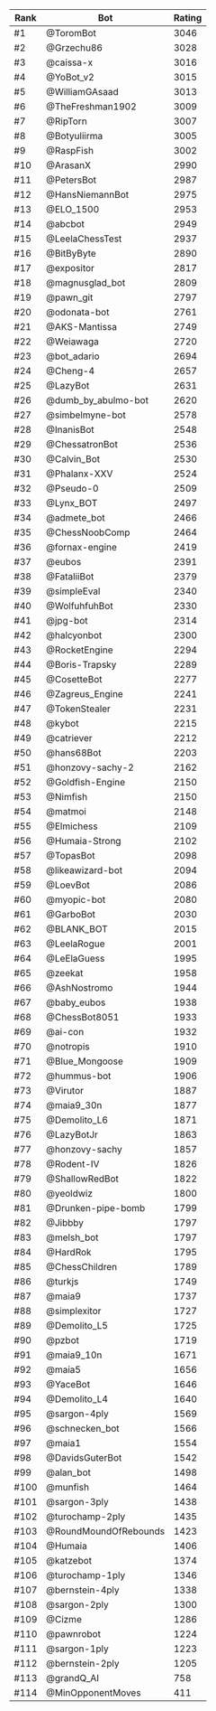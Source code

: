 Rank|Bot|Rating
---|---|---
#1|@ToromBot|3046
#2|@Grzechu86|3028
#3|@caissa-x|3016
#4|@YoBot_v2|3015
#5|@WilliamGAsaad|3013
#6|@TheFreshman1902|3009
#7|@RipTorn|3007
#8|@Botyuliirma|3005
#9|@RaspFish|3002
#10|@ArasanX|2990
#11|@PetersBot|2987
#12|@HansNiemannBot|2975
#13|@ELO_1500|2953
#14|@abcbot|2949
#15|@LeelaChessTest|2937
#16|@BitByByte|2890
#17|@expositor|2817
#18|@magnusglad_bot|2809
#19|@pawn_git|2797
#20|@odonata-bot|2761
#21|@AKS-Mantissa|2749
#22|@Weiawaga|2720
#23|@bot_adario|2694
#24|@Cheng-4|2657
#25|@LazyBot|2631
#26|@dumb_by_abulmo-bot|2620
#27|@simbelmyne-bot|2578
#28|@InanisBot|2548
#29|@ChessatronBot|2536
#30|@Calvin_Bot|2530
#31|@Phalanx-XXV|2524
#32|@Pseudo-0|2509
#33|@Lynx_BOT|2497
#34|@admete_bot|2466
#35|@ChessNoobComp|2464
#36|@fornax-engine|2419
#37|@eubos|2391
#38|@FataliiBot|2379
#39|@simpleEval|2340
#40|@WolfuhfuhBot|2330
#41|@jpg-bot|2314
#42|@halcyonbot|2300
#43|@RocketEngine|2294
#44|@Boris-Trapsky|2289
#45|@CosetteBot|2277
#46|@Zagreus_Engine|2241
#47|@TokenStealer|2231
#48|@kybot|2215
#49|@catriever|2212
#50|@hans68Bot|2203
#51|@honzovy-sachy-2|2162
#52|@Goldfish-Engine|2150
#53|@Nimfish|2150
#54|@matmoi|2148
#55|@Elmichess|2109
#56|@Humaia-Strong|2102
#57|@TopasBot|2098
#58|@likeawizard-bot|2094
#59|@LoevBot|2086
#60|@myopic-bot|2080
#61|@GarboBot|2030
#62|@BLANK_BOT|2015
#63|@LeelaRogue|2001
#64|@LeElaGuess|1995
#65|@zeekat|1958
#66|@AshNostromo|1944
#67|@baby_eubos|1938
#68|@ChessBot8051|1933
#69|@ai-con|1932
#70|@notropis|1910
#71|@Blue_Mongoose|1909
#72|@hummus-bot|1906
#73|@Virutor|1887
#74|@maia9_30n|1877
#75|@Demolito_L6|1871
#76|@LazyBotJr|1863
#77|@honzovy-sachy|1857
#78|@Rodent-IV|1826
#79|@ShallowRedBot|1822
#80|@yeoldwiz|1800
#81|@Drunken-pipe-bomb|1799
#82|@Jibbby|1797
#83|@melsh_bot|1797
#84|@HardRok|1795
#85|@ChessChildren|1789
#86|@turkjs|1749
#87|@maia9|1737
#88|@simplexitor|1727
#89|@Demolito_L5|1725
#90|@pzbot|1719
#91|@maia9_10n|1671
#92|@maia5|1656
#93|@YaceBot|1646
#94|@Demolito_L4|1640
#95|@sargon-4ply|1569
#96|@schnecken_bot|1566
#97|@maia1|1554
#98|@DavidsGuterBot|1542
#99|@alan_bot|1498
#100|@munfish|1464
#101|@sargon-3ply|1438
#102|@turochamp-2ply|1435
#103|@RoundMoundOfRebounds|1423
#104|@Humaia|1406
#105|@katzebot|1374
#106|@turochamp-1ply|1346
#107|@bernstein-4ply|1338
#108|@sargon-2ply|1300
#109|@Cizme|1286
#110|@pawnrobot|1224
#111|@sargon-1ply|1223
#112|@bernstein-2ply|1205
#113|@grandQ_AI|758
#114|@MinOpponentMoves|411
